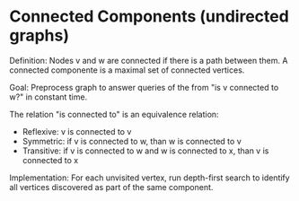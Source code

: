 # Connected Components (undirected graphs)

Definition: Nodes v and w are connected if there is a path between them.
A connected componente is a maximal set of connected vertices.

Goal: Preprocess graph to answer queries of the from "is v connected to w?" in
constant time.

The relation "is connected to" is an equivalence relation:  
* Reflexive: v is connected to v  
* Symmetric: if v is connected to w, than w is connected to v  
* Transitive: if v is connected to w and w is connected to x, than v is connected to x

Implementation: For each unvisited vertex, run depth-first search to identify all vertices
discovered as part of the same component.
